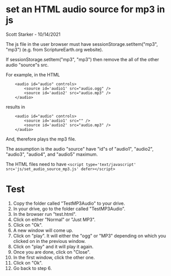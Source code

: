 # set an HTML audio source for mp3 in js

Scott Starker - 10/14/2021

The js file in the user browser must have sessionStorage.setItem("mp3", "mp3") (e.g. from ScriptureEarth.org website).

If sessionStorage.setItem("mp3", "mp3") then remove the all of the other audio "source"s src.

For example, in the HTML
```
    <audio id="audio" controls>
        <source id='audio1' src="audio.ogg" />
        <source id='audio2' src="audio.mp3" />
    </audio>
```

results in
```
    <audio id="audio" controls>
        <source id='audio1' src="" />
        <source id='audio2' src="audio.mp3" />
    </audio>
```

And, therefore plays the mp3 file.

The assumption is the audio "source" have "id"s of "audio1", "audio2", "audio3", "audio4", and "audio5" maximum.

The HTML files need to have ```<script type='text/javascript' src='js/set_audio_source_mp3.js' defer></script>```

# Test
1. Copy the folder called "TestMP3Audio" to your drive.
2. In your drive, go to the folder called "TestMP3Audio".
3. In the browser run "test.html".
4. Click on either "Normal" or "Just MP3".
5. Click on "Ok".
6. A new window will come up.
7. Click on "play". It will either the "ogg" or "MP3" depending on which you clicked on in the previous window.
8. Click on "play" and it will play it again.
9. Once you are done, click on "Close".
10. In the first window, click the other one.
11. Click on "Ok".
12. Go back to step 6.
